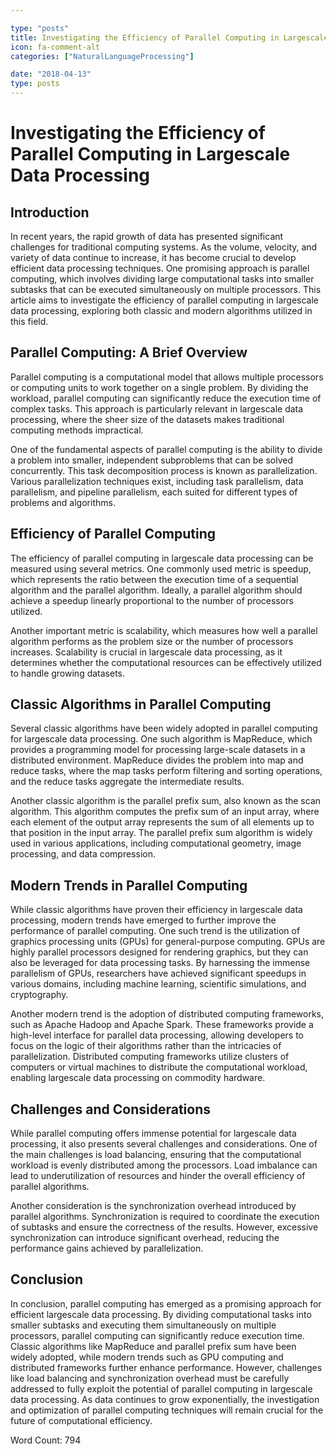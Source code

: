 ```yaml
---

type: "posts"
title: Investigating the Efficiency of Parallel Computing in Largescale Data Processing
icon: fa-comment-alt
categories: ["NaturalLanguageProcessing"]

date: "2018-04-13"
type: posts
---
```





# Investigating the Efficiency of Parallel Computing in Largescale Data Processing

## Introduction

In recent years, the rapid growth of data has presented significant challenges for traditional computing systems. As the volume, velocity, and variety of data continue to increase, it has become crucial to develop efficient data processing techniques. One promising approach is parallel computing, which involves dividing large computational tasks into smaller subtasks that can be executed simultaneously on multiple processors. This article aims to investigate the efficiency of parallel computing in largescale data processing, exploring both classic and modern algorithms utilized in this field.

## Parallel Computing: A Brief Overview

Parallel computing is a computational model that allows multiple processors or computing units to work together on a single problem. By dividing the workload, parallel computing can significantly reduce the execution time of complex tasks. This approach is particularly relevant in largescale data processing, where the sheer size of the datasets makes traditional computing methods impractical.

One of the fundamental aspects of parallel computing is the ability to divide a problem into smaller, independent subproblems that can be solved concurrently. This task decomposition process is known as parallelization. Various parallelization techniques exist, including task parallelism, data parallelism, and pipeline parallelism, each suited for different types of problems and algorithms.

## Efficiency of Parallel Computing

The efficiency of parallel computing in largescale data processing can be measured using several metrics. One commonly used metric is speedup, which represents the ratio between the execution time of a sequential algorithm and the parallel algorithm. Ideally, a parallel algorithm should achieve a speedup linearly proportional to the number of processors utilized.

Another important metric is scalability, which measures how well a parallel algorithm performs as the problem size or the number of processors increases. Scalability is crucial in largescale data processing, as it determines whether the computational resources can be effectively utilized to handle growing datasets.

## Classic Algorithms in Parallel Computing

Several classic algorithms have been widely adopted in parallel computing for largescale data processing. One such algorithm is MapReduce, which provides a programming model for processing large-scale datasets in a distributed environment. MapReduce divides the problem into map and reduce tasks, where the map tasks perform filtering and sorting operations, and the reduce tasks aggregate the intermediate results.

Another classic algorithm is the parallel prefix sum, also known as the scan algorithm. This algorithm computes the prefix sum of an input array, where each element of the output array represents the sum of all elements up to that position in the input array. The parallel prefix sum algorithm is widely used in various applications, including computational geometry, image processing, and data compression.

## Modern Trends in Parallel Computing

While classic algorithms have proven their efficiency in largescale data processing, modern trends have emerged to further improve the performance of parallel computing. One such trend is the utilization of graphics processing units (GPUs) for general-purpose computing. GPUs are highly parallel processors designed for rendering graphics, but they can also be leveraged for data processing tasks. By harnessing the immense parallelism of GPUs, researchers have achieved significant speedups in various domains, including machine learning, scientific simulations, and cryptography.

Another modern trend is the adoption of distributed computing frameworks, such as Apache Hadoop and Apache Spark. These frameworks provide a high-level interface for parallel data processing, allowing developers to focus on the logic of their algorithms rather than the intricacies of parallelization. Distributed computing frameworks utilize clusters of computers or virtual machines to distribute the computational workload, enabling largescale data processing on commodity hardware.

## Challenges and Considerations

While parallel computing offers immense potential for largescale data processing, it also presents several challenges and considerations. One of the main challenges is load balancing, ensuring that the computational workload is evenly distributed among the processors. Load imbalance can lead to underutilization of resources and hinder the overall efficiency of parallel algorithms.

Another consideration is the synchronization overhead introduced by parallel algorithms. Synchronization is required to coordinate the execution of subtasks and ensure the correctness of the results. However, excessive synchronization can introduce significant overhead, reducing the performance gains achieved by parallelization.

## Conclusion

In conclusion, parallel computing has emerged as a promising approach for efficient largescale data processing. By dividing computational tasks into smaller subtasks and executing them simultaneously on multiple processors, parallel computing can significantly reduce execution time. Classic algorithms like MapReduce and parallel prefix sum have been widely adopted, while modern trends such as GPU computing and distributed frameworks further enhance performance. However, challenges like load balancing and synchronization overhead must be carefully addressed to fully exploit the potential of parallel computing in largescale data processing. As data continues to grow exponentially, the investigation and optimization of parallel computing techniques will remain crucial for the future of computational efficiency.

Word Count: 794